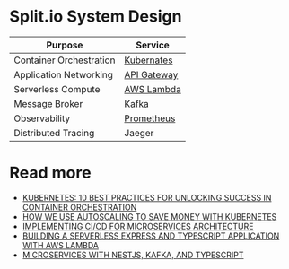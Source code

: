 # Split.io System Design

| Purpose                 | Service                                                                                                                |
|-------------------------|------------------------------------------------------------------------------------------------------------------------|
| Container Orchestration | [Kubernates](https://github.com/Anshul619/HLD-System-Designs/tree/main/9_Container&Orchestration/Readme.md)                                   |
| Application Networking  | [API Gateway](https://github.com/Anshul619/AWS-Services/tree/main/16_NetworkingAndContentDelivery/2_ApplicationNetworking/AmazonAPIGateway/Readme.md) |
| Serverless Compute      | [AWS Lambda](https://github.com/Anshul619/AWS-Services/tree/main/2_Compute/AWSLambda/Readme.md)                                              |
| Message Broker          | [Kafka](https://github.com/Anshul619/HLD-System-Designs/tree/main/4_MessageBrokersEDA/Kafka/Readme.md)                                                  |
| Observability           | [Prometheus](https://github.com/Anshul619/HLD-System-Designs/tree/main/12_Observability/Prometheus.md)                                                                                                             |
| Distributed Tracing     | Jaeger                                                                                                                 |

# Read more
- [KUBERNETES: 10 BEST PRACTICES FOR UNLOCKING SUCCESS IN CONTAINER ORCHESTRATION](https://www.split.io/blog/kubernetes-10-best-practices-for-unlocking-success-in-container-orchestration/)
- [HOW WE USE AUTOSCALING TO SAVE MONEY WITH KUBERNETES](https://www.split.io/blog/how-to-use-autoscaling-to-save-money-with-kubernetes/)
- [IMPLEMENTING CI/CD FOR MICROSERVICES ARCHITECTURE](https://www.split.io/blog/implementing-ci-cd-for-microservices-architecture/)
- [BUILDING A SERVERLESS EXPRESS AND TYPESCRIPT APPLICATION WITH AWS LAMBDA](https://www.split.io/blog/building-a-serverless-express-and-typescript-application-with-aws-lambda/)
- [MICROSERVICES WITH NESTJS, KAFKA, AND TYPESCRIPT](https://www.split.io/blog/microservices-with-nestjs-kafka-and-typescript/)
